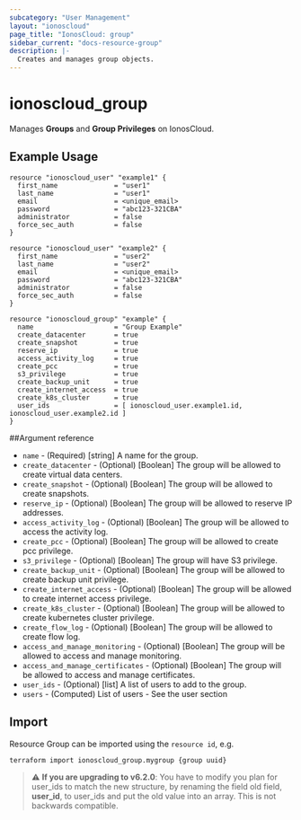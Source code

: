 ```yaml
---
subcategory: "User Management"
layout: "ionoscloud"
page_title: "IonosCloud: group"
sidebar_current: "docs-resource-group"
description: |-
  Creates and manages group objects.
---
```


# ionoscloud\_group

Manages **Groups** and **Group Privileges** on IonosCloud.

## Example Usage

```hcl
resource "ionoscloud_user" "example1" {
  first_name              = "user1"
  last_name               = "user1"
  email                   = <unique_email>
  password                = "abc123-321CBA"
  administrator           = false
  force_sec_auth          = false
}

resource "ionoscloud_user" "example2" {
  first_name              = "user2"
  last_name               = "user2"
  email                   = <unique_email>
  password                = "abc123-321CBA"
  administrator           = false
  force_sec_auth          = false
}

resource "ionoscloud_group" "example" {
  name                    = "Group Example"
  create_datacenter       = true
  create_snapshot         = true
  reserve_ip              = true
  access_activity_log     = true
  create_pcc              = true
  s3_privilege            = true
  create_backup_unit      = true
  create_internet_access  = true
  create_k8s_cluster      = true
  user_ids                = [ ionoscloud_user.example1.id, ionoscloud_user.example2.id ] 
}
```

##Argument reference

* `name` - (Required) [string] A name for the group.
* `create_datacenter` - (Optional) [Boolean] The group will be allowed to create virtual data centers.
* `create_snapshot` - (Optional) [Boolean] The group will be allowed to create snapshots.
* `reserve_ip` - (Optional) [Boolean] The group will be allowed to reserve IP addresses.
* `access_activity_log` - (Optional) [Boolean] The group will be allowed to access the activity log.
* `create_pcc` - (Optional) [Boolean] The group will be allowed to create pcc privilege.
* `s3_privilege` - (Optional) [Boolean] The group will have S3 privilege.
* `create_backup_unit` - (Optional) [Boolean] The group will be allowed to create backup unit privilege.
* `create_internet_access` - (Optional) [Boolean] The group will be allowed to create internet access privilege.
* `create_k8s_cluster` - (Optional) [Boolean]  The group will be allowed to create kubernetes cluster privilege.
* `create_flow_log` - (Optional) [Boolean]  The group will be allowed to create flow log.
* `access_and_manage_monitoring` - (Optional) [Boolean]  The group will be allowed to access and manage monitoring.
* `access_and_manage_certificates` - (Optional) [Boolean]  The group will be allowed to access and manage certificates.
* `user_ids` - (Optional) [list] A list of users to add to the group.
* `users` - (Computed) List of users - See the user section

## Import

Resource Group can be imported using the `resource id`, e.g.

```shell
terraform import ionoscloud_group.mygroup {group uuid}
```

> :warning: **If you are upgrading to v6.2.0**: You have to modify you plan for user_ids to match the new structure, by renaming the field old field, **user_id**, to user_ids and put the old value into an array. This is not backwards compatible.
